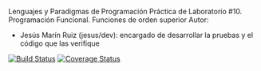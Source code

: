 Lenguajes y Paradigmas de Programación
Práctica de Laboratorio #10. Programación Funcional. Funciones de orden superior
Autor: 
   - Jesús Marín Ruiz (jesus/dev): encargado de desarrollar la pruebas y el código que las verifique

[![Build Status](https://travis-ci.org/alu0100502114/LPP_1_prct10.svg?branch=jesus%2Fdev)](https://travis-ci.org/alu0100502114/LPP_1_prct10)
[![Coverage Status](https://coveralls.io/repos/alu0100502114/LPP_1_prct10/badge.svg?branch=jesus%2Fdev&service=github)](https://coveralls.io/github/alu0100502114/LPP_1_prct10?branch=jesus%2Fdev)
